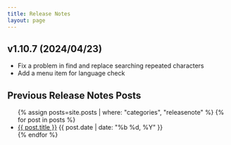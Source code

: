 ```yaml
---
title: Release Notes
layout: page
---
```


<style>
.post-content h2 {
  font-size: 1.5rem;
}
</style>

## v1.10.7 (2024/04/23)

* Fix a problem in find and replace searching repeated characters
* Add a menu item for language check

## Previous Release Notes Posts

<section>
    <ul class="post-list">
        {% assign posts=site.posts | where: "categories", "releasenote" %}
        {% for post in posts %}
        <li>
            <a href="{{ post.url | prepend: site.baseurl | prepend: site.url }}">{{ post.title }}</a> <time datetime="{{ post.date | date_to_xmlschema }}">{{ post.date | date: "%b %d, %Y" }}</time>
        </li>
        {% endfor %}
    </ul>
</section>